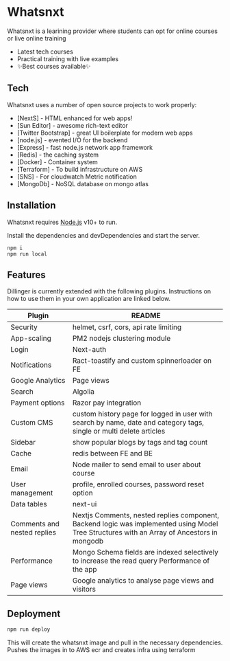 # Whatsnxt

Whatsnxt is a learining provider where students can opt for online courses or live online training

- Latest tech courses
- Practical training with live examples
- ✨Best courses  available✨

## Tech

Whatsnxt uses a number of open source projects to work properly:

- [NextS] - HTML enhanced for web apps!
- [Sun Editor] - awesome rich-text editor
- [Twitter Bootstrap] - great UI boilerplate for modern web apps
- [node.js] - evented I/O for the backend
- [Express] - fast node.js network app framework
- [Redis] - the caching system
- [Docker] - Container system
- [Terraform] - To build infrastructure on AWS
- [SNS] - For cloudwatch Metric notification
- [MongoDb] - NoSQL database on mongo atlas

## Installation

Whatsnxt requires [Node.js](https://nodejs.org/) v10+ to run.

Install the dependencies and devDependencies and start the server.

```
npm i
npm run local
```

## Features

Dillinger is currently extended with the following plugins.
Instructions on how to use them in your own application are linked below.

| Plugin | README |
| ------ | ------ |
| Security | helmet, csrf, cors, api rate limiting |
| App-scaling | PM2 nodejs clustering module |
| Login | Next-auth |
| Notifications | Ract-toastify and custom spinnerloader on FE |
| Google Analytics | Page views |
| Search | Algolia |
| Payment options | Razor pay integration |
| Custom CMS | custom history page for logged in user with search by name, date and category tags, single or multi delete articles|
| Sidebar | show popular blogs by tags and tag count |
| Cache | redis between FE and BE |
| Email | Node mailer to send email to user about course |
| User management | profile, enrolled courses, password reset option |
| Data tables | next-ui |
| Comments and nested replies | Nextjs Comments, nested replies component, Backend logic was implemented using Model Tree Structures with an Array of Ancestors in mongodb |
| Performance | Mongo Schema fields are indexed selectively to increase the read query Performance of the app |
| Page views | Google analytics to analyse page views and visitors |

## Deployment
```sh
npm run deploy
```

This will create the whatsnxt image and pull in the necessary dependencies.
Pushes the images in to AWS ecr and creates infra using terraform
